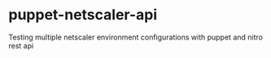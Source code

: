 # puppet-netscaler-api
Testing multiple netscaler environment configurations with puppet and nitro rest api
